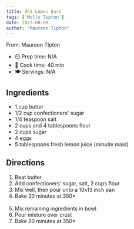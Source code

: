```yaml
---
title: OCS Lemon Bars
tags: ['Molly Tipton']
date: 2023-08-08
author: "Maureen Tipton"
---
```

From: Maureen Tipton

- ⏲️ Prep time: N/A
- 🍳 Cook time: 40 min
- 🍽️ Servings: N/A

## Ingredients

- 1 cup butter
- 1/2 cup confectioners' sugar
- 1/4 teaspoon salt
- 2 cups and 4 tablespoons flour
- 2 cups sugar
- 4 eggs
- 5 tablespoons fresh lemon juice (minuite maid)

## Directions

1. Beat butter
2. Add confectioners' sugar, salt, 2 cups flour
3. Mix well, then pour unto a 10x13 inch pan
4. Bake 20 minutes at 350*
<br/><br/>
5. Mix remaining ingredients in bowl
6. Pour mixture over crust
7. Bake 20 minutes at 350*
